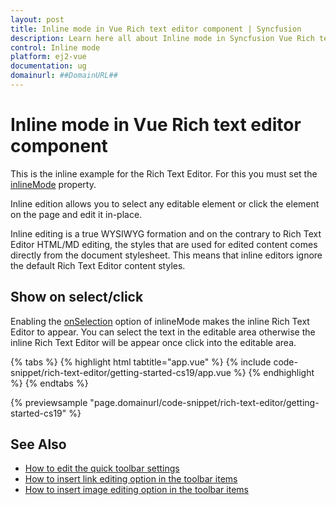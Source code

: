 ```yaml
---
layout: post
title: Inline mode in Vue Rich text editor component | Syncfusion
description: Learn here all about Inline mode in Syncfusion Vue Rich text editor component of Syncfusion Essential JS 2 and more.
control: Inline mode 
platform: ej2-vue
documentation: ug
domainurl: ##DomainURL##
---
```


# Inline mode in Vue Rich text editor component

This is the inline example for the Rich Text Editor. For this you must set the [inlineMode](https://ej2.syncfusion.com/vue/documentation/api/rich-text-editor/#inlinemode) property.

Inline edition allows you to select any editable element or click the element on the page and edit it in-place.

Inline editing is a true WYSIWYG formation and on the contrary to Rich Text Editor HTML/MD editing, the styles that are used for edited content comes directly from the document stylesheet. This means that inline editors ignore the default Rich Text Editor content styles.

## Show on select/click

Enabling the [onSelection](https://ej2.syncfusion.com/vue/documentation/api/rich-text-editor/inlineMode/#onselection) option of inlineMode makes the inline Rich Text Editor to appear.  You can select the text in the editable area otherwise the inline Rich Text Editor will be appear once click into the editable area.

{% tabs %}
{% highlight html tabtitle="app.vue" %}
{% include code-snippet/rich-text-editor/getting-started-cs19/app.vue %}
{% endhighlight %}
{% endtabs %}
        
{% previewsample "page.domainurl/code-snippet/rich-text-editor/getting-started-cs19" %}

## See Also

* [How to edit the quick toolbar settings](./toolbar/#quick-inline-toolbar)
* [How to insert link editing option in the toolbar items](./link/#insert-link)
* [How to insert image editing option in the toolbar items](./image/#upload-options)